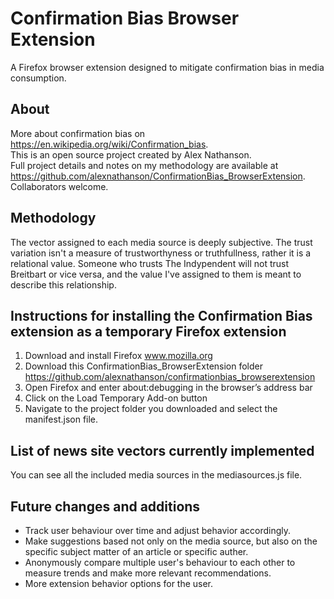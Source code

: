 # Confirmation Bias Browser Extension
A Firefox browser extension designed to mitigate confirmation bias in media consumption.

## About
More about confirmation bias on https://en.wikipedia.org/wiki/Confirmation_bias. <br>
This is an open source project created by Alex Nathanson. <br> 
Full project details and notes on my methodology are available at https://github.com/alexnathanson/ConfirmationBias_BrowserExtension. <br>
Collaborators welcome. 

## Methodology
The vector assigned to each media source is deeply subjective. The trust variation isn't a measure of trustworthyness or truthfullness, rather it is a relational value. Someone who trusts The Indypendent will not trust Breitbart or vice versa, and the value I've assigned to them is meant to describe this relationship.

## Instructions for installing the Confirmation Bias extension as a temporary Firefox extension
1) Download and install Firefox www.mozilla.org
2) Download this ConfirmationBias_BrowserExtension folder https://github.com/alexnathanson/confirmationbias_browserextension
3) Open Firefox and enter about:debugging in the browser’s address bar
4) Click on the Load Temporary Add-on button
5) Navigate to the project folder you downloaded and select the manifest.json file.

## List of news site vectors currently implemented <br>
You can see all the included media sources in the mediasources.js file.
  
## Future changes and additions
* Track user behaviour over time and adjust behavior accordingly.
* Make suggestions based not only on the media source, but also on the specific subject matter of an article or specific auther. 
* Anonymously compare multiple user's behaviour to each other to measure trends and make more relevant recommendations.
* More extension behavior options for the user.
